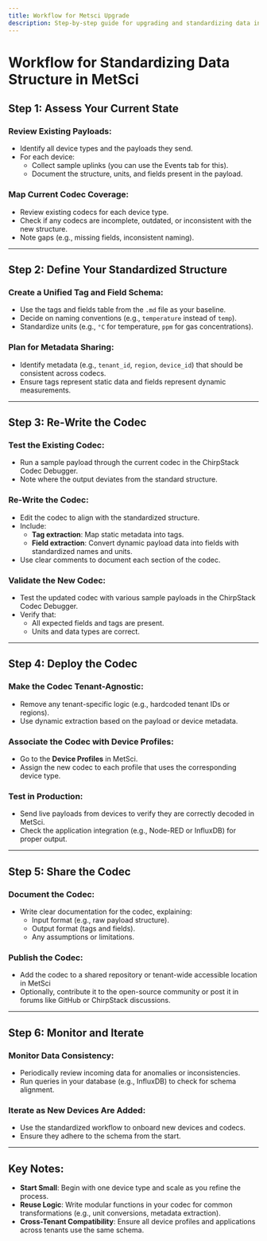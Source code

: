 ```yaml
---
title: Workflow for Metsci Upgrade
description: Step-by-step guide for upgrading and standardizing data in MetSci
---
```

# Workflow for Standardizing Data Structure in MetSci

## Step 1: Assess Your Current State

### Review Existing Payloads:
- Identify all device types and the payloads they send.
- For each device:
  - Collect sample uplinks (you can use the Events tab for this).
  - Document the structure, units, and fields present in the payload.

### Map Current Codec Coverage:
- Review existing codecs for each device type.
- Check if any codecs are incomplete, outdated, or inconsistent with the new structure.
- Note gaps (e.g., missing fields, inconsistent naming).

---

## Step 2: Define Your Standardized Structure

### Create a Unified Tag and Field Schema:
- Use the tags and fields table from the `.md` file as your baseline.
- Decide on naming conventions (e.g., `temperature` instead of `temp`).
- Standardize units (e.g., `°C` for temperature, `ppm` for gas concentrations).

### Plan for Metadata Sharing:
- Identify metadata (e.g., `tenant_id`, `region`, `device_id`) that should be consistent across codecs.
- Ensure tags represent static data and fields represent dynamic measurements.

---

## Step 3: Re-Write the Codec

### Test the Existing Codec:
- Run a sample payload through the current codec in the ChirpStack Codec Debugger.
- Note where the output deviates from the standard structure.

### Re-Write the Codec:
- Edit the codec to align with the standardized structure.
- Include:
  - **Tag extraction**: Map static metadata into tags.
  - **Field extraction**: Convert dynamic payload data into fields with standardized names and units.
- Use clear comments to document each section of the codec.

### Validate the New Codec:
- Test the updated codec with various sample payloads in the ChirpStack Codec Debugger.
- Verify that:
  - All expected fields and tags are present.
  - Units and data types are correct.

---

## Step 4: Deploy the Codec

### Make the Codec Tenant-Agnostic:
- Remove any tenant-specific logic (e.g., hardcoded tenant IDs or regions).
- Use dynamic extraction based on the payload or device metadata.

### Associate the Codec with Device Profiles:
- Go to the **Device Profiles** in MetSci.
- Assign the new codec to each profile that uses the corresponding device type.

### Test in Production:
- Send live payloads from devices to verify they are correctly decoded in MetSci.
- Check the application integration (e.g., Node-RED or InfluxDB) for proper output.

---

## Step 5: Share the Codec

### Document the Codec:
- Write clear documentation for the codec, explaining:
  - Input format (e.g., raw payload structure).
  - Output format (tags and fields).
  - Any assumptions or limitations.

### Publish the Codec:
- Add the codec to a shared repository or tenant-wide accessible location in MetSci
- Optionally, contribute it to the open-source community or post it in forums like GitHub or ChirpStack discussions.

---

## Step 6: Monitor and Iterate

### Monitor Data Consistency:
- Periodically review incoming data for anomalies or inconsistencies.
- Run queries in your database (e.g., InfluxDB) to check for schema alignment.

### Iterate as New Devices Are Added:
- Use the standardized workflow to onboard new devices and codecs.
- Ensure they adhere to the schema from the start.

---

## Key Notes:
- **Start Small**: Begin with one device type and scale as you refine the process.
- **Reuse Logic**: Write modular functions in your codec for common transformations (e.g., unit conversions, metadata extraction).
- **Cross-Tenant Compatibility**: Ensure all device profiles and applications across tenants use the same schema.
